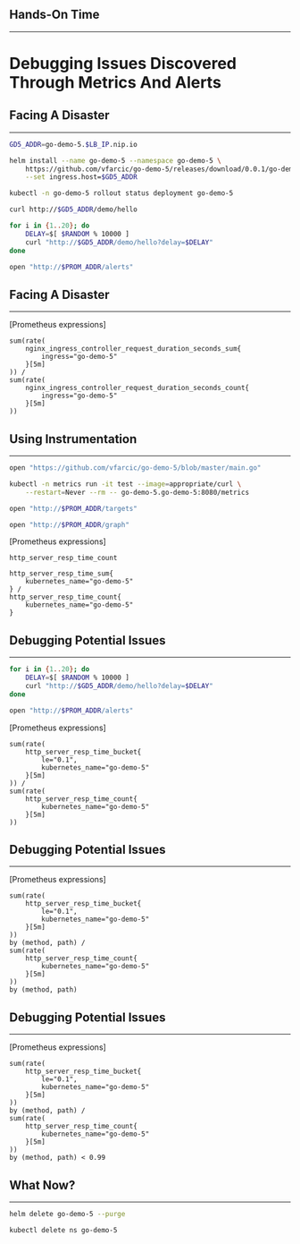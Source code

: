 ## Hands-On Time

---

# Debugging Issues Discovered Through Metrics And Alerts


## Facing A Disaster

---

```bash
GD5_ADDR=go-demo-5.$LB_IP.nip.io

helm install --name go-demo-5 --namespace go-demo-5 \
    https://github.com/vfarcic/go-demo-5/releases/download/0.0.1/go-demo-5-0.0.1.tgz \
    --set ingress.host=$GD5_ADDR

kubectl -n go-demo-5 rollout status deployment go-demo-5

curl http://$GD5_ADDR/demo/hello

for i in {1..20}; do
    DELAY=$[ $RANDOM % 10000 ]
    curl "http://$GD5_ADDR/demo/hello?delay=$DELAY"
done

open "http://$PROM_ADDR/alerts"
```


## Facing A Disaster

---

[Prometheus expressions]
```
sum(rate(
    nginx_ingress_controller_request_duration_seconds_sum{
        ingress="go-demo-5"
    }[5m]
)) / 
sum(rate(
    nginx_ingress_controller_request_duration_seconds_count{
        ingress="go-demo-5"
    }[5m]
))
```


## Using Instrumentation

---

```bash
open "https://github.com/vfarcic/go-demo-5/blob/master/main.go"

kubectl -n metrics run -it test --image=appropriate/curl \
    --restart=Never --rm -- go-demo-5.go-demo-5:8080/metrics

open "http://$PROM_ADDR/targets"

open "http://$PROM_ADDR/graph"
```

[Prometheus expressions]
```
http_server_resp_time_count

http_server_resp_time_sum{
    kubernetes_name="go-demo-5"
} / 
http_server_resp_time_count{
    kubernetes_name="go-demo-5"
}
```


## Debugging Potential Issues

---

```bash
for i in {1..20}; do
    DELAY=$[ $RANDOM % 10000 ]
    curl "http://$GD5_ADDR/demo/hello?delay=$DELAY"
done

open "http://$PROM_ADDR/alerts"
```

[Prometheus expressions]
```
sum(rate(
    http_server_resp_time_bucket{
        le="0.1",
        kubernetes_name="go-demo-5"
    }[5m]
)) /
sum(rate(
    http_server_resp_time_count{
        kubernetes_name="go-demo-5"
    }[5m]
))
```


## Debugging Potential Issues

---

[Prometheus expressions]
```
sum(rate(
    http_server_resp_time_bucket{
        le="0.1",
        kubernetes_name="go-demo-5"
    }[5m]
)) 
by (method, path) / 
sum(rate(
    http_server_resp_time_count{
        kubernetes_name="go-demo-5"
    }[5m]
)) 
by (method, path)
```


## Debugging Potential Issues

---

[Prometheus expressions]
```
sum(rate(
    http_server_resp_time_bucket{
        le="0.1",
        kubernetes_name="go-demo-5"
    }[5m]
)) 
by (method, path) / 
sum(rate(
    http_server_resp_time_count{
        kubernetes_name="go-demo-5"
    }[5m]
)) 
by (method, path) < 0.99
```


## What Now?

---

```bash
helm delete go-demo-5 --purge

kubectl delete ns go-demo-5
```